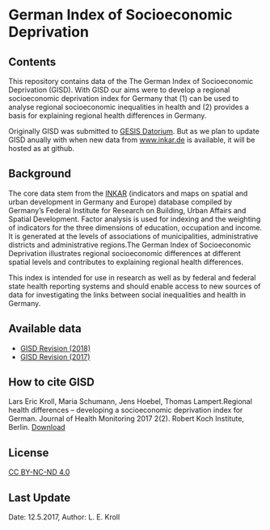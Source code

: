 # German Index of Socioeconomic Deprivation
## Contents
This repository contains data of the The German Index of Socioeconomic Deprivation (GISD). With GISD our aims were  to  develop  a  regional  socioeconomic  deprivation  index  for  Germany that (1) can be used to analyse regional socioeconomic inequalities in health and (2) provides a basis for explaining regional health differences in Germany. 

Originally GISD was submitted to [GESIS Datorium](https://datorium.gesis.org/xmlui/handle/10.7802/1460). But as we plan to update GISD anually with when new data from www.inkar.de is available, it will be hosted as at github.

## Background
The core data stem from the [INKAR](www.inkar.de) (indicators and maps on spatial and urban development in Germany and Europe) database compiled by Germany’s Federal Institute for Research on Building, Urban Affairs and Spatial Development. Factor analysis is used for indexing and the weighting of indicators for the three dimensions of education, occupation and income. 
It is generated at the levels of associations of municipalities, administrative districts and administrative regions.The  German  Index  of  Socioeconomic  Deprivation  illustrates  regional  socioeconomic  differences  at  different  spatial levels and contributes to explaining regional health differences. 

This index is intended for use in research as well as by federal and federal state health reporting systems and should enable access to new sources of data for investigating the links between social inequalities and health in Germany.

## Available data
* [GISD Revision (2018)](Update_2018)
* [GISD Revision (2017)](https://github.com/lekroll/GISD/tree/master/Revisions/2017)


## How to cite GISD
Lars Eric Kroll, Maria Schumann, Jens Hoebel, Thomas Lampert.Regional health differences – developing a socioeconomic deprivation index for German. Journal of Health Monitoring 2017 2(2). Robert Koch Institute, Berlin. [Download](https://dx.doi.org/10.17886/RKI-GBE-2017-048)

## License
[CC BY-NC-ND 4.0](https://creativecommons.org/licenses/by-nc-nd/4.0/deed.de)

## Last Update
Date: 12.5.2017, Author: L. E. Kroll
